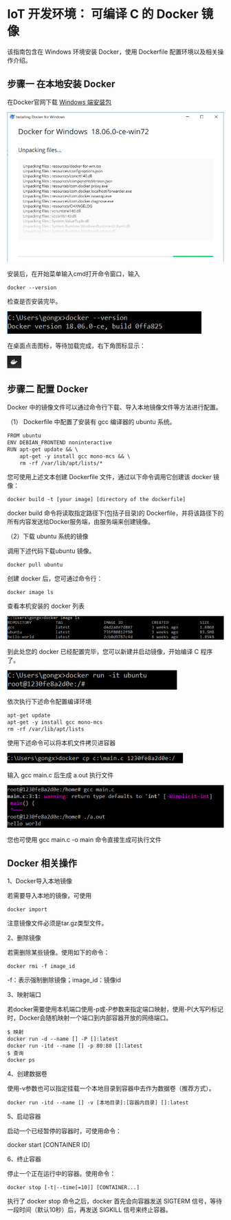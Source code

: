 # IoT 开发环境： 可编译 C 的 Docker 镜像

该指南包含在 Windows 环境安装 Docker，使用 Dockerfile 配置环境以及相关操作介绍。 

## 步骤一 在本地安装 Docker 

在Docker官网下载 [Windows 端安装包](https://docs.docker.com/docker-for-windows/install/)

![image 01](assets/docker_guide/03.png)

安装后，在开始菜单输入cmd打开命令窗口，输入

	docker --version

检查是否安装完毕。

![image 01](assets/docker_guide/07.png)

在桌面点击图标，等待加载完成，右下角图标显示：

![image 01](assets/docker_guide/11.png)

## 步骤二 配置 Docker

Docker 中的镜像文件可以通过命令行下载、导入本地镜像文件等方法进行配置。

（1） Dockerfile 中配置了安装有 gcc 编译器的 ubuntu 系统。

	FROM ubuntu
	ENV DEBIAN_FRONTEND noninteractive
	RUN apt-get update && \
    	apt-get -y install gcc mono-mcs && \
		rm -rf /var/lib/apt/lists/*

您可使用上述文本创建 Dockerfile 文件，通过以下命令调用它创建该 docker 镜像：

	docker build -t [your image] [directory of the dockerfile]

docker build 命令将读取指定路径下(包括子目录)的 Dockerfile，并将该路径下的所有内容发送给Docker服务端，由服务端来创建镜像。

（2）下载 ubuntu 系统的镜像

调用下述代码下载ubuntu 镜像。

	docker pull ubuntu 

创建 docker 后，您可通过命令行：
 
	docker image ls 

查看本机安装的 docker 列表

![image 01](assets/docker_guide/05.png)

到此处您的 docker 已经配置完毕，您可以新建并启动镜像，开始编译 C 程序了。

![image 01](assets/docker_guide/08.png)

依次执行下述命令配置编译环境

	apt-get update 
    apt-get -y install gcc mono-mcs
	rm -rf /var/lib/apt/lists

使用下述命令可以将本机文件拷贝进容器

![image 01](assets/docker_guide/09.png)

输入 gcc main.c 后生成 a.out 执行文件

![image 01](assets/docker_guide/10.png)

您也可使用 gcc main.c -o main 命令直接生成可执行文件 

## Docker 相关操作

1、Docker导入本地镜像

若需要导入本地的镜像，可使用

	docker import 

注意镜像文件必须是tar.gz类型文件。

2、删除镜像

若需删除某些镜像。使用如下的命令：

	docker rmi -f image_id 

-f：表示强制删除镜像；image_id：镜像id

3、映射端口

若docker需要使用本机端口使用-p或-P参数来指定端口映射，使用-P(大写P)标记时，Docker会随机映射一个端口到内部容器开放的网络端口。

	$ 映射
	docker run -d --name [] -P []:latest 
	docker run -itd --name [] -p 80:80 []:latest 
	$ 查询
	docker ps 

4、创建数据卷

使用-v参数也可以指定挂载一个本地目录到容器中去作为数据卷（推荐方式）。

	docker run -itd --name [] -v [本地目录]:[容器内目录] []:latest

5、启动容器

启动一个已经暂停的容器时，可使用命令：

docker start [CONTAINER ID]

6、终止容器

停止一个正在运行中的容器。使用命令：

	docker stop [-t|--time[=10]] [CONTAINER...]

执行了 docker stop 命令之后，docker 首先会向容器发送 SIGTERM 信号，等待一段时间（默认10秒）后，再发送 SIGKILL 信号来终止容器。

